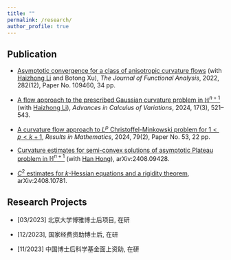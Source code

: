 ```yaml
---
title: ""
permalink: /research/
author_profile: true
---
```



## Publication 

- [Asymptotic convergence for a class of anisotropic curvature flows](https://www.sciencedirect.com/science/article/abs/pii/S0022123622000805) (with [Haizhong Li](https://www.math.tsinghua.edu.cn/info/1125/1931.htm) and Botong Xu), *The Journal of Functional Analysis*, 2022, 282(12), Paper No. 109460, 34 pp.

- [A flow approach to the prescribed Gaussian curvature problem in $\mathbb{H}^{n+1}$](https://www.degruyter.com/document/doi/10.1515/acv-2022-0033/html) (with [Haizhong Li](https://www.math.tsinghua.edu.cn/info/1125/1931.htm)), *Advances in Calculus of Variations*, 2024, 17(3), 521–543.

- [A curvature flow approach to $L^p$ Christoffel-Minkowski problem for $1<p<k+1$](https://link.springer.com/article/10.1007/s00025-023-02069-0), *Results in Mathematics*, 2024, 79(2), Paper No. 53, 22 pp.

- [Curvature estimates for semi-convex solutions of asymptotic Plateau problem in $\mathbb{H}^{n+1}$](https://www.arxiv.org/abs/2408.09428) (with [Han Hong](https://faculty.bjtu.edu.cn/10121/)), arXiv:2408.09428.

- [$C^2$ estimates for $k$-Hessian equations and a rigidity theorem](https://www.arxiv.org/abs/2408.10781), arXiv:2408.10781.


## Research Projects 

- [03/2023] 北京大学博雅博士后项目, 在研

- [12/2023], 国家经费资助博士后, 在研

- [11/2023] 中国博士后科学基金面上资助, 在研

